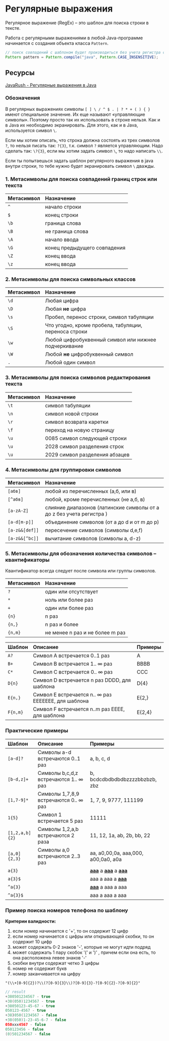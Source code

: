 # Регулярные выражения
Регулярное выражение (RegEx) – это шаблон для поиска строки в тексте.

Работа с регулярными выражениями в любой Java-программе начинается с создания объекта класса `Pattern`.

```java
// поиск совпадений с шаблоном будет производиться без учета регистра символов.
Pattern pattern = Pattern.compile("java", Pattern.CASE_INSENSITIVE);
```



## Ресурсы
[JavaRush - Регулярные выражения в Java](https://javarush.ru/groups/posts/regulyarnye-vyrazheniya-v-java)


### Обозначения
В регулярных выражениях символы `[ ] \ / ^ $ . | ? * + ( ) { }` имеют специальное значение. Их еще называют «управляющие символы». Поэтому просто так их использовать в строке нельзя.
Как и в Java их необходимо экранировать. Для этого, как и в Java, используется символ `\`.

Если мы хотим описать, что строка должна состоять из трех символов `?`, то нельзя писать так: `?{3}`, т.к. символ `?` является управляющим. Надо сделать так: `\?{3}`, если мы хотим задать символ `\`, то надо написать `\\`.

Если ты попытаешься задать шаблон регулярного выражения в java внутри строки, то тебе нужно будет экранировать символ `\` дважды.


### 1. Метасимволы для поиска совпадений границ строк или текста
|Метасимвол	|Назначение
|:----------|:------------
|`^`	    |начало строки
|`$`	    |конец строки
|`\b`	    |граница слова
|`\B`	    |не граница слова
|`\A`	    |начало ввода
|`\G`	    |конец предыдущего совпадения
|`\Z`	    |конец ввода
|`\z`	    |конец ввода


### 2. Метасимволы для поиска символьных классов
|Метасимвол	|Назначение
|:----------|:------------
|`\d`	    | Любая цифра
|`\D`	    | Любая **не** цифра
|`\s`	    | Пробел, перенос строки, символ табуляции
|`\S`	    | Что угодно, кроме пробела, табуляции, переноса строки
|`\w`	    | Любой цифробуквенный символ или нижнее подчеркивание
|`\W`	    | Любой **не** цифробуквенный символ
|`.`	    | Любой один символ


### 3. Метасимволы для поиска символов редактирования текста
|Метасимвол	|Назначение
|:----------|:------------
|`\t`       | символ табуляции
|`\n`       | символ новой строки
|`\r`       | символ возврата каретки
|`\f`       | переход на новую страницу
|`\u`       | 0085	символ следующей строки
|`\u`       | 2028	символ разделения строк
|`\u`       | 2029	символ разделения абзацев


### 4. Метасимволы для группировки символов
|Метасимвол	|Назначение
|:----------|:------------
|`[абв]`	    | любой из перечисленных (а,б, или в)
|`[^абв]`	    | любой, кроме перечисленных (не а,б, в)
|`[a-zA-Z]`	    | слияние диапазонов (латинские символы от a до z без учета регистра )
|`[a-d[m-p]]`	| объединение символов (от a до d и от m до p)
|`[a-z&&[def]]`	| пересечение символов (символы d,e,f)
|`[a-z&&[^bc]]`	| вычитание символов (символы a, d-z)


### 5. Метасимволы для обозначения количества символов – квантификаторы
Квантификатор всегда следует после символа или группы символов.

|Метасимвол	|Назначение
|:----------|:------------
|`?`	    | один или отсутствует
|`*`	    | ноль или более раз
|`+`	    | один или более раз
|`{n}`	    | n раз
|`{n,}`	    | n раз и более
|`{n,m}`	| не менее n раз и не более m раз

|   Шаблон  |   Описание                |   Примеры
|:----------|:--------------------------|:----------
|`A?`       | Символ A встречается 0..1 раз    | A
|`B+`       | Символ B встречается 1.. ∞ раз    | BBBB
|`C*`       | Символ C встречается 0.. ∞ раз    | CCC
|`D{n}`     | Символ D встречается n раз DDDD, для шаблона | D{4}
|`E{n,}`    | Символ E встречается n.. ∞ раз EEEEEEE, для шаблона | E{2,}
|`F{n,m}`   | Символ F встречается n..m раз EEEE, для шаблона | E{2,4}


### Практические примеры

|   Шаблон  |   Описание                |   Примеры
|:----------|:--------------------------|:----------
| `[a-d]?`  |	Символы a-d встречаются 0..1 раз	|a, b, c, d
| `[b-d,z]+`|	Символы b,c,d,z встречаются 1.. ∞ раз	|b, bcdcdbdbdbdbzzzzbbzbzb, zbz
| `[1,7-9]*`|	Символы 1,7,8,9 встречаются 0.. ∞ раз	|1, 7, 9, 9777, 111199
| `1{5}`    |	Символ 1 встречается 5 раз	|11111
| `[1,2,a,b]{2}` |	Символы 1,2,a,b встречаются 2 раза	|11, 12, 1a, ab, 2b, bb, 22
| `[a,0]{2,3}` |	Символы a,0 встречаются 2..3 раз	|aa, a0,00,0a, aaa,000, a00,0a0, a0a
|`a{3}`|	| <ins>**aaa**</ins> a <ins>**aaa**</ins> a <ins>**aaa**</ins>
|`a{3}$`|	| aaa a aaa a <ins>**aaa**</ins>
|`^a{3}`|	| <ins>**aaa**</ins> a aaa a aaa
|`^a{3}$`|	| aaa a aaa a aaa


### Пример поиска номеров телефона по шаблону
**Критерии валидности:**
1) если номер начинается с '+', то он содержит 12 цифр
2) если номер начинается с цифры или открывающей скобки, то он содержит 10 цифр
3) может содержать 0-2 знаков '-', которые не могут идти подряд
4) может содержать 1 пару скобок '(' и ')' , причем если она есть, то она расположена левее знаков '-'
5) скобки внутри содержат четко 3 цифры
6) номер не содержит букв
7) номер заканчивается на цифру

```regexp
"(\\+[0-9]{2})?\\(?[0-9]{3}\\)?[0-9]{3}-?[0-9]{2}-?[0-9]{2}"
```
```java
// result
+380501234567 - true
+38(050)1234567 - true
+38050123-45-67 - true
050123-4567 - true
+38)050(1234567 - false
+38(050)1-23-45-6-7 - false
050ххх4567 - false
050123456 - false
(0)501234567 - false
```
